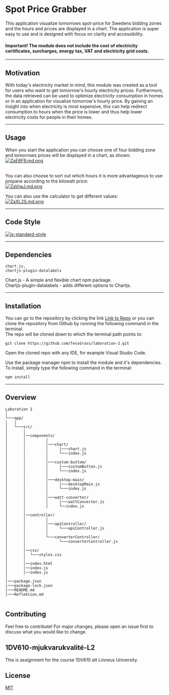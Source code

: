 # **Spot Price Grabber**

This application visualize tomorrows spot-price for Swedens bidding zones and the hours and prices are displayed in a chart. The application is super easy to use and is designed with focus on clarity and accessibility.
#### Important! The module does not include the cost of electricity certificates, surcharges, energy tax, VAT and electricity grid costs.

---

## **Motivation**
With today's electricity market in mind, this module was created as a tool for users who want to get tomorrow's hourly electricity prices. Furthermore, the data retrieved can be used to optimize electricity consumption in homes or in an application for visualize tomorrow's hourly price. By gaining an insight into when electricity is most expensive, this can help redirect consumption to hours when the price is lower and thus help lower electricity costs for people in their homes.

---

## **Usage**
When you start the application you can choose one of four bidding zone and tomorrows prices will be displayed in a chart, as shown:<br>
[![ZaE8F9.md.png](https://iili.io/ZaE8F9.md.png)](https://freeimage.host/i/ZaE8F9)<br><br>

You can also choose to sort out which hours it is more advantageous to use propane according to the kilowatt price:<br>
[![ZaVjwJ.md.png](https://iili.io/ZaVjwJ.md.png)](https://freeimage.host/i/ZaVjwJ)

You can also use the calculator to get different values:<br>
[![ZaXL2S.md.png](https://iili.io/ZaXL2S.md.png)](https://freeimage.host/i/ZaXL2S)

---

## **Code Style**
[![js-standard-style](https://img.shields.io/badge/code%20style-standard-brightgreen.svg)](http://standardjs.com)

---

## **Dependencies**
```
chart.js,
chartjs-plugin-datalabels

```
 Chart.js - A simple and flexible chart npm package.<br>
 Chartjs-plugin-datalabels - adds different options to Chartjs.

---

## **Installation**
You can go to the repository by clicking the link [Link to Repo](https://github.com/TessGrass/laboration-2.git)
or you can clone the repository from Github by running the following command in the terminal.<br>The repo will be cloned down to which the terminal path points to:

 ```
 git clone https://github.com/TessGrass/laboration-2.git
 ```

Open the cloned repo with any IDE, for example Visual Studio Code.

Use the package manager npm to install the module and it's dependencies. To install, simply type the following command in the terminal:
```bash
npm install
```
---

## **Overview**

```
Laboration 2  
│
└───app/
│   │
│   └───src/
│       │
│       │──components/
│       │         │
│       │         │───chart/
│       │         │     │───chart.js
│       │         │     └───index.js
│       │         │
│       │         │───custom-buttom/
│       │         │     │───customButton.js
│       │         │     └───index.js
│       │         │
│       │         │───desktop-main/
│       │         │     │───desktopMain.js
│       │         │     └───index.js
│       │         │
│       │         │───watt-converter/
│       │         │     │───wattConverter.js
│       │         │     └──index.js
│       │ 
│       │──controller/
│       │         │
│       │         │───apiController/
│       │         │     └───apiController.js
│       │         │
│       │         └───converterController/
│       │               └───converterController.js
│       │         
│       │──css/
│       │  └───styles.css
│       │ 
│       │──index.html
│       │──index.js
│       │──index.js
│
│───package.json
│───package-lock.json
│───README.md
│───Reflektion.md


```

## Contributing
Feel free to contribute! For major changes, please open an issue first to discuss what you would like to change.

## 1DV610-mjukvarukvalité-L2
This is assignment for the course 1DV610 att Linneus University.

## License
[MIT](https://choosealicense.com/licenses/mit/)
